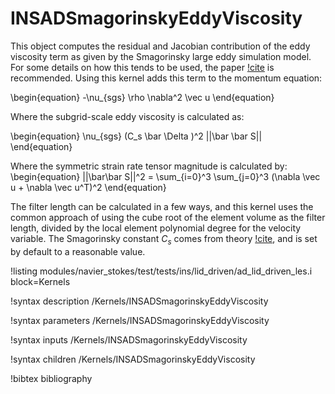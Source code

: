# INSADSmagorinskyEddyViscosity

This object computes the residual and Jacobian contribution of the eddy viscosity term
as given by the Smagorinsky large eddy simulation model. For some details on how this
tends to be used, the paper [!cite](bouffanais2007) is recommended. Using this kernel
adds this term to the momentum equation:

\begin{equation}
-\nu_{sgs} \rho \nabla^2 \vec u
\end{equation}

Where the subgrid-scale eddy viscosity is calculated as:

\begin{equation}
\nu_{sgs} (C_s \bar \Delta )^2 ||\bar \bar S||
\end{equation}

Where the symmetric strain rate tensor magnitude is calculated by:
\begin{equation}
||\bar\bar S||^2 = \sum_{i=0}^3 \sum_{j=0}^3 (\nabla \vec u + \nabla \vec u^T)^2
\end{equation}

The filter length can be calculated in a few ways, and this kernel uses the common approach
of using the cube root of the element volume as the filter length, divided by the local
element polynomial degree for the velocity variable. The Smagorinsky constant $C_s$ comes
from theory [!cite](smagorinsky1963), and is set by default to a reasonable value.

!listing modules/navier_stokes/test/tests/ins/lid_driven/ad_lid_driven_les.i block=Kernels

!syntax description /Kernels/INSADSmagorinskyEddyViscosity

!syntax parameters /Kernels/INSADSmagorinskyEddyViscosity

!syntax inputs /Kernels/INSADSmagorinskyEddyViscosity

!syntax children /Kernels/INSADSmagorinskyEddyViscosity

!bibtex bibliography
